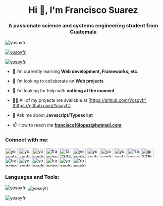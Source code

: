 <!--### Hi there 👋

- 🔭 I’m currently working on ... SQL Interpreter
- 🌱 I’m currently learning ... Web development
- 👯 I’m looking to collaborate on ... Web projects
- 🤔 I’m looking for help with ... nothing at the moment
- 💬 Ask me about ... Javascript/Typescript
- 📫 How to reach me: ... Email -> francisco16lopez@hotmail.com, Instagram -> [@yosoyfr](https://www.instagram.com/yosoyfr/) and Twitter -> [@yosoyfr](https://twitter.com/yosoyfr) 
- 😄 Pronouns: ... yosoyfr

-->
<h1 align="center">Hi 👋, I'm Francisco Suarez</h1>
<h3 align="center">A passionate science and systems engineering student from Guatemala</h3>

<p align="left"> <img src="https://komarev.com/ghpvc/?username=yosoyfr&label=Profile%20views&color=0e75b6&style=flat" alt="yosoyfr" /> </p>

<p align="left"> <a href="https://github.com/ryo-ma/github-profile-trophy"><img src="https://github-profile-trophy.vercel.app/?username=yosoyfr" alt="yosoyfr" /></a> </p>

<p align="left"> <a href="https://twitter.com/yosoyfr" target="blank"><img src="https://img.shields.io/twitter/follow/yosoyfr?logo=twitter&style=for-the-badge" alt="yosoyfr" /></a> </p>

<!-- - 🔭 I’m currently working on [Tytus DB](https://github.com/tytusdb/tytus) -->

- 🌱 I’m currently learning **Web development, Frameworks, etc.**

- 👯 I’m looking to collaborate on **Web projects**

- 🤝 I’m looking for help with **nothing at the moment**

- 👨‍💻 All of my projects are available at [https://github.com/Yosoyfr](https://github.com/Yosoyfr)

- 💬 Ask me about **Javascript/Typescript**

- 📫 How to reach me **francisco16lopez@hotmail.com**

<h3 align="left">Connect with me:</h3>
<p align="left">
<a href="https://codepen.io/yosoyfr" target="blank"><img align="center" src="https://cdn.jsdelivr.net/npm/simple-icons@3.0.1/icons/codepen.svg" alt="yosoyfr" height="30" width="40" /></a>
<a href="https://dev.to/yosoyfr" target="blank"><img align="center" src="https://cdn.jsdelivr.net/npm/simple-icons@3.0.1/icons/dev-dot-to.svg" alt="yosoyfr" height="30" width="40" /></a>
<a href="https://twitter.com/yosoyfr" target="blank"><img align="center" src="https://cdn.jsdelivr.net/npm/simple-icons@3.0.1/icons/twitter.svg" alt="yosoyfr" height="30" width="40" /></a>
<a href="https://linkedin.com/in/francisco-suarez-1b1744201" target="blank"><img align="center" src="https://cdn.jsdelivr.net/npm/simple-icons@3.0.1/icons/linkedin.svg" alt="francisco-suarez-1b1744201" height="30" width="40" /></a>
<a href="https://stackoverflow.com/users/13233723" target="blank"><img align="center" src="https://cdn.jsdelivr.net/npm/simple-icons@3.0.1/icons/stackoverflow.svg" alt="13233723" height="30" width="40" /></a>
<a href="https://codesandbox.com/yosoyfr" target="blank"><img align="center" src="https://cdn.jsdelivr.net/npm/simple-icons@3.0.1/icons/codesandbox.svg" alt="yosoyfr" height="30" width="40" /></a>
<a href="https://kaggle.com/yosoyfr" target="blank"><img align="center" src="https://cdn.jsdelivr.net/npm/simple-icons@3.0.1/icons/kaggle.svg" alt="yosoyfr" height="30" width="40" /></a>
<a href="https://instagram.com/yosoyfr" target="blank"><img align="center" src="https://cdn.jsdelivr.net/npm/simple-icons@3.0.1/icons/instagram.svg" alt="yosoyfr" height="30" width="40" /></a>
<a href="https://dribbble.com/yosoyfr" target="blank"><img align="center" src="https://cdn.jsdelivr.net/npm/simple-icons@3.0.1/icons/dribbble.svg" alt="yosoyfr" height="30" width="40" /></a>
<a href="https://www.behance.net/franciscosuarez5" target="blank"><img align="center" src="https://cdn.jsdelivr.net/npm/simple-icons@3.0.1/icons/behance.svg" alt="franciscosuarez5" height="30" width="40" /></a>
<a href="https://medium.com/@3216883330506" target="blank"><img align="center" src="https://cdn.jsdelivr.net/npm/simple-icons@3.0.1/icons/medium.svg" alt="@3216883330506" height="30" width="40" /></a>
<a href="https://www.hackerrank.com/francisco16lopez" target="blank"><img align="center" src="https://cdn.jsdelivr.net/npm/simple-icons@3.0.1/icons/hackerrank.svg" alt="francisco16lopez" height="30" width="40" /></a>
<a href="https://codeforces.com/profile/yosoyfr" target="blank"><img align="center" src="https://cdn.jsdelivr.net/npm/simple-icons@3.0.1/icons/codeforces.svg" alt="yosoyfr" height="30" width="40" /></a>
<a href="https://www.leetcode.com/yosoyfr" target="blank"><img align="center" src="https://cdn.jsdelivr.net/npm/simple-icons@3.0.1/icons/leetcode.svg" alt="yosoyfr" height="30" width="40" /></a>
<a href="https://www.hackerearth.com/francisco126" target="blank"><img align="center" src="https://cdn.jsdelivr.net/npm/simple-icons@3.0.1/icons/hackerearth.svg" alt="francisco126" height="30" width="40" /></a>
<a href="https://www.topcoder.com/members/yosoyfr" target="blank"><img align="center" src="https://cdn.jsdelivr.net/npm/simple-icons@3.0.1/icons/topcoder.svg" alt="yosoyfr" height="30" width="40" /></a>
<a href="https://discord.gg/Yosoyfr#8082" target="blank"><img align="center" src="https://cdn.jsdelivr.net/npm/simple-icons@3.0.1/icons/discord.svg" alt="Yosoyfr#8082" height="30" width="40" /></a>
</p>

<h3 align="left">Languages and Tools:</h3>

<p><img align="left" src="https://github-readme-stats.vercel.app/api/top-langs?username=yosoyfr&show_icons=true&locale=en&layout=compact" alt="yosoyfr" /></p>
<p>&nbsp;<img align="center" src="https://github-readme-stats.vercel.app/api?username=yosoyfr&show_icons=true&locale=en" alt="yosoyfr" /></p>
<p><img align="center" src="https://github-readme-streak-stats.herokuapp.com/?user=yosoyfr&" alt="yosoyfr" /></p>
